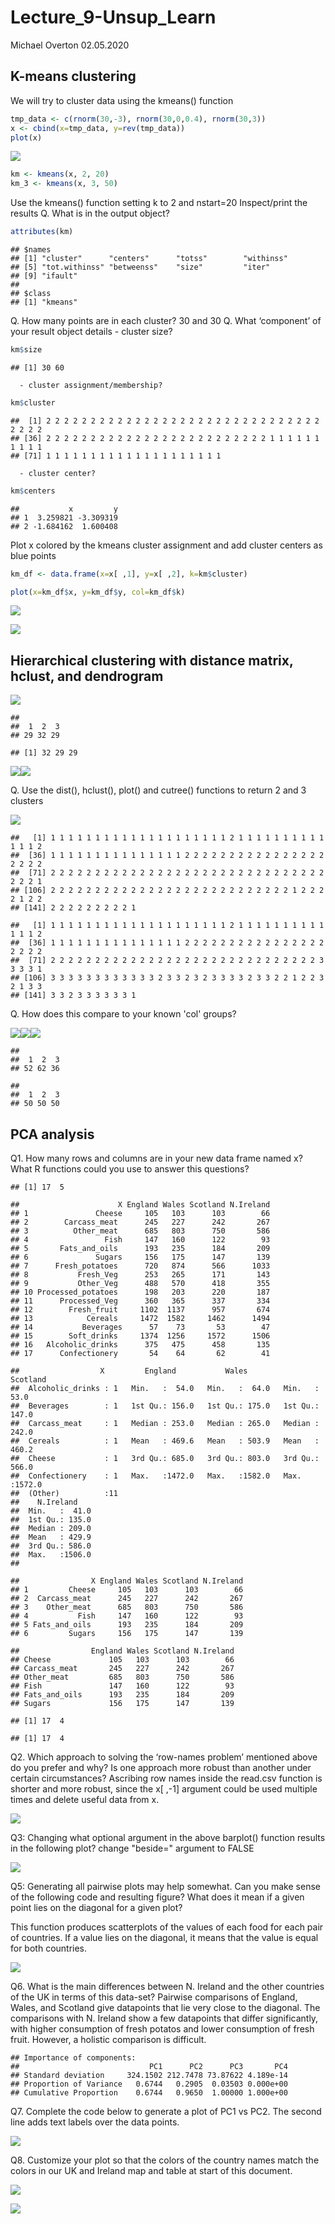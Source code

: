 Lecture\_9-Unsup\_Learn
================
Michael Overton
02.05.2020

K-means clustering
------------------

We will try to cluster data using the kmeans() function

``` r
tmp_data <- c(rnorm(30,-3), rnorm(30,0,0.4), rnorm(30,3))
x <- cbind(x=tmp_data, y=rev(tmp_data))
plot(x)
```

![](Lecture_9-Unsup_Learning_files/figure-markdown_github/unnamed-chunk-1-1.png)

``` r
km <- kmeans(x, 2, 20)
km_3 <- kmeans(x, 3, 50)
```

Use the kmeans() function setting k to 2 and nstart=20 Inspect/print the results Q. What is in the output object?

``` r
attributes(km)
```

    ## $names
    ## [1] "cluster"      "centers"      "totss"        "withinss"    
    ## [5] "tot.withinss" "betweenss"    "size"         "iter"        
    ## [9] "ifault"      
    ## 
    ## $class
    ## [1] "kmeans"

Q. How many points are in each cluster? 30 and 30 Q. What ‘component’ of your result object details - cluster size?

``` r
km$size
```

    ## [1] 30 60

      - cluster assignment/membership?

``` r
km$cluster
```

    ##  [1] 2 2 2 2 2 2 2 2 2 2 2 2 2 2 2 2 2 2 2 2 2 2 2 2 2 2 2 2 2 2 2 2 2 2 2
    ## [36] 2 2 2 2 2 2 2 2 2 2 2 2 2 2 2 2 2 2 2 2 2 2 2 2 2 1 1 1 1 1 1 1 1 1 1
    ## [71] 1 1 1 1 1 1 1 1 1 1 1 1 1 1 1 1 1 1 1 1

      - cluster center?    

``` r
km$centers
```

    ##           x         y
    ## 1  3.259821 -3.309319
    ## 2 -1.684162  1.600408

Plot x colored by the kmeans cluster assignment and add cluster centers as blue points

``` r
km_df <- data.frame(x=x[ ,1], y=x[ ,2], k=km$cluster)

plot(x=km_df$x, y=km_df$y, col=km_df$k)
```

![](Lecture_9-Unsup_Learning_files/figure-markdown_github/unnamed-chunk-6-1.png)

![](Lecture_9-Unsup_Learning_files/figure-markdown_github/unnamed-chunk-7-1.png)

Hierarchical clustering with distance matrix, hclust, and dendrogram
--------------------------------------------------------------------

![](Lecture_9-Unsup_Learning_files/figure-markdown_github/unnamed-chunk-8-1.png)

    ## 
    ##  1  2  3 
    ## 29 32 29

    ## [1] 32 29 29

![](Lecture_9-Unsup_Learning_files/figure-markdown_github/unnamed-chunk-9-1.png)![](Lecture_9-Unsup_Learning_files/figure-markdown_github/unnamed-chunk-9-2.png)

Q. Use the dist(), hclust(), plot() and cutree() functions to return 2 and 3 clusters

![](Lecture_9-Unsup_Learning_files/figure-markdown_github/unnamed-chunk-10-1.png)

    ##   [1] 1 1 1 1 1 1 1 1 1 1 1 1 1 1 1 1 1 1 1 1 2 1 1 1 1 1 1 1 1 1 1 1 1 1 2
    ##  [36] 1 1 1 1 1 1 1 1 1 1 1 1 1 1 1 2 2 2 2 2 2 2 2 2 2 2 2 2 2 2 2 2 2 2 2
    ##  [71] 2 2 2 2 2 2 2 2 2 2 2 2 2 2 2 2 2 2 2 2 2 2 2 2 2 2 2 2 2 2 2 2 2 2 1
    ## [106] 2 2 2 2 2 2 2 2 2 2 2 2 2 2 2 2 2 2 2 2 2 2 2 2 2 2 2 1 2 2 2 2 1 2 2
    ## [141] 2 2 2 2 2 2 2 2 2 1

    ##   [1] 1 1 1 1 1 1 1 1 1 1 1 1 1 1 1 1 1 1 1 1 2 1 1 1 1 1 1 1 1 1 1 1 1 1 2
    ##  [36] 1 1 1 1 1 1 1 1 1 1 1 1 1 1 1 2 2 2 2 2 2 2 2 2 2 2 2 2 2 2 2 2 2 2 2
    ##  [71] 2 2 2 2 2 2 2 2 2 2 2 2 2 2 2 2 2 2 2 2 2 2 2 2 2 2 2 2 2 2 3 3 3 3 1
    ## [106] 3 3 3 3 3 3 3 3 3 3 3 3 2 3 3 2 3 2 3 3 3 3 2 3 3 2 2 1 2 2 3 2 1 3 3
    ## [141] 3 3 2 3 3 3 3 3 3 1

Q. How does this compare to your known 'col' groups?

![](Lecture_9-Unsup_Learning_files/figure-markdown_github/unnamed-chunk-11-1.png)![](Lecture_9-Unsup_Learning_files/figure-markdown_github/unnamed-chunk-11-2.png)![](Lecture_9-Unsup_Learning_files/figure-markdown_github/unnamed-chunk-11-3.png)

    ## 
    ##  1  2  3 
    ## 52 62 36

    ## 
    ##  1  2  3 
    ## 50 50 50

PCA analysis
------------

Q1. How many rows and columns are in your new data frame named x? What R functions could you use to answer this questions?

    ## [1] 17  5

    ##                      X England Wales Scotland N.Ireland
    ## 1               Cheese     105   103      103        66
    ## 2        Carcass_meat      245   227      242       267
    ## 3          Other_meat      685   803      750       586
    ## 4                 Fish     147   160      122        93
    ## 5       Fats_and_oils      193   235      184       209
    ## 6               Sugars     156   175      147       139
    ## 7      Fresh_potatoes      720   874      566      1033
    ## 8           Fresh_Veg      253   265      171       143
    ## 9           Other_Veg      488   570      418       355
    ## 10 Processed_potatoes      198   203      220       187
    ## 11      Processed_Veg      360   365      337       334
    ## 12        Fresh_fruit     1102  1137      957       674
    ## 13            Cereals     1472  1582     1462      1494
    ## 14           Beverages      57    73       53        47
    ## 15        Soft_drinks     1374  1256     1572      1506
    ## 16   Alcoholic_drinks      375   475      458       135
    ## 17      Confectionery       54    64       62        41

    ##                  X         England           Wales           Scotland     
    ##  Alcoholic_drinks : 1   Min.   :  54.0   Min.   :  64.0   Min.   :  53.0  
    ##  Beverages        : 1   1st Qu.: 156.0   1st Qu.: 175.0   1st Qu.: 147.0  
    ##  Carcass_meat     : 1   Median : 253.0   Median : 265.0   Median : 242.0  
    ##  Cereals          : 1   Mean   : 469.6   Mean   : 503.9   Mean   : 460.2  
    ##  Cheese           : 1   3rd Qu.: 685.0   3rd Qu.: 803.0   3rd Qu.: 566.0  
    ##  Confectionery    : 1   Max.   :1472.0   Max.   :1582.0   Max.   :1572.0  
    ##  (Other)          :11                                                     
    ##    N.Ireland     
    ##  Min.   :  41.0  
    ##  1st Qu.: 135.0  
    ##  Median : 209.0  
    ##  Mean   : 429.9  
    ##  3rd Qu.: 586.0  
    ##  Max.   :1506.0  
    ## 

    ##                X England Wales Scotland N.Ireland
    ## 1         Cheese     105   103      103        66
    ## 2  Carcass_meat      245   227      242       267
    ## 3    Other_meat      685   803      750       586
    ## 4           Fish     147   160      122        93
    ## 5 Fats_and_oils      193   235      184       209
    ## 6         Sugars     156   175      147       139

    ##                England Wales Scotland N.Ireland
    ## Cheese             105   103      103        66
    ## Carcass_meat       245   227      242       267
    ## Other_meat         685   803      750       586
    ## Fish               147   160      122        93
    ## Fats_and_oils      193   235      184       209
    ## Sugars             156   175      147       139

    ## [1] 17  4

    ## [1] 17  4

Q2. Which approach to solving the ‘row-names problem’ mentioned above do you prefer and why? Is one approach more robust than another under certain circumstances? Ascribing row names inside the read.csv function is shorter and more robust, since the x\[ ,-1\] argument could be used multiple times and delete useful data from x.

![](Lecture_9-Unsup_Learning_files/figure-markdown_github/unnamed-chunk-14-1.png)

Q3: Changing what optional argument in the above barplot() function results in the following plot? change "beside=" argument to FALSE

![](Lecture_9-Unsup_Learning_files/figure-markdown_github/unnamed-chunk-15-1.png)

Q5: Generating all pairwise plots may help somewhat. Can you make sense of the following code and resulting figure? What does it mean if a given point lies on the diagonal for a given plot?

This function produces scatterplots of the values of each food for each pair of countries. If a value lies on the diagonal, it means that the value is equal for both countries.

![](Lecture_9-Unsup_Learning_files/figure-markdown_github/unnamed-chunk-16-1.png)

Q6. What is the main differences between N. Ireland and the other countries of the UK in terms of this data-set? Pairwise comparisons of England, Wales, and Scotland give datapoints that lie very close to the diagonal. The comparisons with N. Ireland show a few datapoints that differ significantly, with higher consumption of fresh potatos and lower consumption of fresh fruit. However, a holistic comparison is difficult.

    ## Importance of components:
    ##                             PC1      PC2      PC3       PC4
    ## Standard deviation     324.1502 212.7478 73.87622 4.189e-14
    ## Proportion of Variance   0.6744   0.2905  0.03503 0.000e+00
    ## Cumulative Proportion    0.6744   0.9650  1.00000 1.000e+00

Q7. Complete the code below to generate a plot of PC1 vs PC2. The second line adds text labels over the data points.

![](Lecture_9-Unsup_Learning_files/figure-markdown_github/unnamed-chunk-18-1.png)

Q8. Customize your plot so that the colors of the country names match the colors in our UK and Ireland map and table at start of this document.

![](Lecture_9-Unsup_Learning_files/figure-markdown_github/unnamed-chunk-19-1.png)

![](Lecture_9-Unsup_Learning_files/figure-markdown_github/unnamed-chunk-20-1.png)
